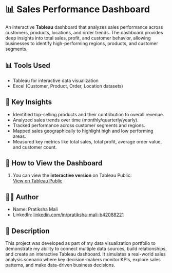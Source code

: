 # 📊 Sales Performance Dashboard

An interactive **Tableau** dashboard that analyzes sales performance across customers, products, locations, and order trends. The dashboard provides deep insights into total sales, profit, and customer behavior, allowing businesses to identify high-performing regions, products, and customer segments.

## 📊 Tools Used
- Tableau for interactive data visualization
- Excel (Customer, Product, Order, Location datasets)

## 🔑 Key Insights
- Identified top-selling products and their contribution to overall revenue.
- Analyzed sales trends over time (monthly/quarterly/yearly).
- Tracked performance across customer segments and regions.
- Mapped sales geographically to highlight high and low performing areas.
- Measured key metrics like total sales, total profit, average order value, and customer count.

## 🚀 How to View the Dashboard
1. You can view the **interactive version** on Tableau Public:  
   [View on Tableau Public](https://public.tableau.com/app/profile/pratiksha.mali7979/viz/Sales_Dashboard_17458314188060/SalesDashboard_1?publish=yes)

## 👩‍💻 Author
- Name: Pratiksha Mali  
- LinkedIn: [linkedin.com/in/pratiksha-mali-b42088221](https://www.linkedin.com/in/pratiksha-mali-b42088221/)

## 📝 Description
This project was developed as part of my data visualization portfolio to demonstrate my ability to connect multiple data sources, build relationships, and create an interactive Tableau dashboard. It simulates a real-world sales analysis scenario where key decision-makers monitor KPIs, explore sales patterns, and make data-driven business decisions.
